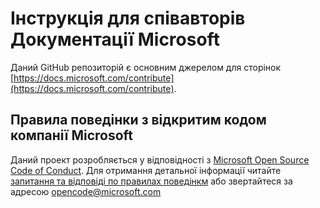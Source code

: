 # Інструкція для співавторів Документації Microsoft

Даний GitHub репозиторій є основним джерелом для сторінок [https://docs.microsoft.com/contribute](https://docs.microsoft.com/contribute). 

## Правила поведінки з відкритим кодом  компанії Microsoft

Даний проект розробляється у відповідності з  [Microsoft Open Source Code of Conduct](https://opensource.microsoft.com/codeofconduct/).
Для отримання детальної інформації читайте [запитання та відповіді по правилах поведінкм](https://opensource.microsoft.com/codeofconduct/faq/) або звертайтеся за адресою [opencode@microsoft.com](mailto:opencode@microsoft.com)
